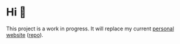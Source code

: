 # Hi 👋

This project is a work in progress. It will replace my current [personal website](https://mathieudufour.dev/) ([repo](https://github.com/mathieu-dufour/mathieu-dufour.github.io)).

